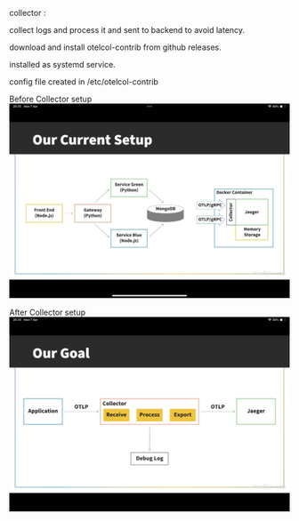 collector :

collect logs and process it and sent to backend to avoid latency. 

download and install otelcol-contrib from github releases.

installed as systemd service. 

config file created in /etc/otelcol-contrib

Before Collector setup
![before_collector](ot-pg4-before_collector.PNG)

After Collector setup
![after_collector](ot-pg5-after_collector.PNG)